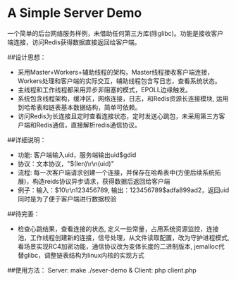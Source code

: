 A Simple Server Demo
===
一个简单的后台网络服务样例，未借助任何第三方库(除glibc)。功能是接收客户端连接，访问Redis获得数据直接返回给客户端。

##设计思想：
* 采用Master+Workers+辅助线程的架构，Master线程接收客户端连接，Workers处理和客户端的实际交互，辅助线程包含写日志，查看系统状态。
* 主线程和工作线程都采用异步非阻塞的模式，EPOLL边缘触发。
* 系统包含线程架构，缓冲区，网络连接，日志，和Redis资源长连接模块, 运用到哈希表和链表基本数据结构，简单可依赖。
* 访问Redis为长连接且定时查看连接状态，定时发送心跳包，未采用第三方客户端和Redis通信，直接解析redis通信协议。

##详细说明：
* 功能: 客户端输入uid，服务端输出uid$gdid
* 协议：文本协议，"$(len)\r\n(uid)"
* 流程: 每一次客户端请求创建一个连接，并保存在哈希表中(方便后续系统拓展)，构造reids协议异步请求，获得数据后返回给客户端
* 例子：输入：$10\r\n123456789, 输出：123456789$adfa899ad2，返回uid同时是为了便于客户端进行数据校验

##待完善：
* 检查心跳结果，查看连接的状态, 定义一些常量，占用系统资源监控，连接池，工作线程创建新的连接，信号处理，从文件读取配置，改为守护进程模式, 看场景实现RC4加密功能，通信协议改为变体长度的二进制版本, jemalloc代替glibc，调整链表结构为linux内核的实现方式

##使用方法：
    Server: make ./sever-demo &
    Client: php client.php